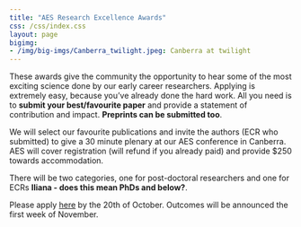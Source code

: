 ```yaml
---
title: "AES Research Excellence Awards"
css: /css/index.css
layout: page
bigimg:
- /img/big-imgs/Canberra_twilight.jpeg: Canberra at twilight
---
```


These awards give the community the opportunity to hear some of the most exciting science done by our early career researchers. Applying is extremely easy, because you’ve already done the hard work. All you need is to **submit your best/favourite paper** and provide a statement of contribution and impact. **Preprints can be submitted too**.  
 
We will select our favourite publications and invite the authors (ECR who submitted) to give a 30 minute plenary at our AES conference in Canberra. AES will cover registration (will refund if you already paid) and provide $250 towards accommodation. 
 
There will be two categories, one for post-doctoral researchers and one for ECRs **Iliana - does this mean PhDs and below?**. 
 
Please apply [here](https://melbourneuni.au1.qualtrics.com/jfe/form/SV_eS57ehtxYoLNqAK) by the 20th of October. Outcomes will be announced the first week of November.